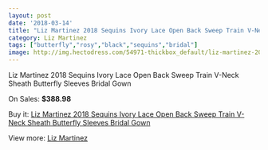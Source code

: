 ```yaml
---
layout: post
date: '2018-03-14'
title: "Liz Martinez 2018 Sequins Ivory Lace Open Back Sweep Train V-Neck Sheath Butterfly Sleeves Bridal Gown"
category: Liz Martinez
tags: ["butterfly","rosy","black","sequins","bridal"]
image: http://img.hectodress.com/54971-thickbox_default/liz-martinez-2018-sequins-ivory-lace-open-back-sweep-train-v-neck-sheath-butterfly-sleeves-bridal-gown.jpg
---
```

Liz Martinez 2018 Sequins Ivory Lace Open Back Sweep Train V-Neck Sheath Butterfly Sleeves Bridal Gown

On Sales: **$388.98**
<a href="https://www.hectodress.com/liz-martinez/17360-liz-martinez-2018-sequins-ivory-lace-open-back-sweep-train-v-neck-sheath-butterfly-sleeves-bridal-gown.html"><amp-img layout="responsive" width="600" height="600" src="//img.hectodress.com/54971-thickbox_default/liz-martinez-2018-sequins-ivory-lace-open-back-sweep-train-v-neck-sheath-butterfly-sleeves-bridal-gown.jpg" alt="Liz Martinez 2018 Sequins Ivory Lace Open Back Sweep Train V-Neck Sheath Butterfly Sleeves Bridal Gown 0" /></a>
<a href="https://www.hectodress.com/liz-martinez/17360-liz-martinez-2018-sequins-ivory-lace-open-back-sweep-train-v-neck-sheath-butterfly-sleeves-bridal-gown.html"><amp-img layout="responsive" width="600" height="600" src="//img.hectodress.com/54978-thickbox_default/liz-martinez-2018-sequins-ivory-lace-open-back-sweep-train-v-neck-sheath-butterfly-sleeves-bridal-gown.jpg" alt="Liz Martinez 2018 Sequins Ivory Lace Open Back Sweep Train V-Neck Sheath Butterfly Sleeves Bridal Gown 1" /></a>
<a href="https://www.hectodress.com/liz-martinez/17360-liz-martinez-2018-sequins-ivory-lace-open-back-sweep-train-v-neck-sheath-butterfly-sleeves-bridal-gown.html"><amp-img layout="responsive" width="600" height="600" src="//img.hectodress.com/54977-thickbox_default/liz-martinez-2018-sequins-ivory-lace-open-back-sweep-train-v-neck-sheath-butterfly-sleeves-bridal-gown.jpg" alt="Liz Martinez 2018 Sequins Ivory Lace Open Back Sweep Train V-Neck Sheath Butterfly Sleeves Bridal Gown 2" /></a>
<a href="https://www.hectodress.com/liz-martinez/17360-liz-martinez-2018-sequins-ivory-lace-open-back-sweep-train-v-neck-sheath-butterfly-sleeves-bridal-gown.html"><amp-img layout="responsive" width="600" height="600" src="//img.hectodress.com/54976-thickbox_default/liz-martinez-2018-sequins-ivory-lace-open-back-sweep-train-v-neck-sheath-butterfly-sleeves-bridal-gown.jpg" alt="Liz Martinez 2018 Sequins Ivory Lace Open Back Sweep Train V-Neck Sheath Butterfly Sleeves Bridal Gown 3" /></a>
<a href="https://www.hectodress.com/liz-martinez/17360-liz-martinez-2018-sequins-ivory-lace-open-back-sweep-train-v-neck-sheath-butterfly-sleeves-bridal-gown.html"><amp-img layout="responsive" width="600" height="600" src="//img.hectodress.com/54975-thickbox_default/liz-martinez-2018-sequins-ivory-lace-open-back-sweep-train-v-neck-sheath-butterfly-sleeves-bridal-gown.jpg" alt="Liz Martinez 2018 Sequins Ivory Lace Open Back Sweep Train V-Neck Sheath Butterfly Sleeves Bridal Gown 4" /></a>
<a href="https://www.hectodress.com/liz-martinez/17360-liz-martinez-2018-sequins-ivory-lace-open-back-sweep-train-v-neck-sheath-butterfly-sleeves-bridal-gown.html"><amp-img layout="responsive" width="600" height="600" src="//img.hectodress.com/54974-thickbox_default/liz-martinez-2018-sequins-ivory-lace-open-back-sweep-train-v-neck-sheath-butterfly-sleeves-bridal-gown.jpg" alt="Liz Martinez 2018 Sequins Ivory Lace Open Back Sweep Train V-Neck Sheath Butterfly Sleeves Bridal Gown 5" /></a>
<a href="https://www.hectodress.com/liz-martinez/17360-liz-martinez-2018-sequins-ivory-lace-open-back-sweep-train-v-neck-sheath-butterfly-sleeves-bridal-gown.html"><amp-img layout="responsive" width="600" height="600" src="//img.hectodress.com/54973-thickbox_default/liz-martinez-2018-sequins-ivory-lace-open-back-sweep-train-v-neck-sheath-butterfly-sleeves-bridal-gown.jpg" alt="Liz Martinez 2018 Sequins Ivory Lace Open Back Sweep Train V-Neck Sheath Butterfly Sleeves Bridal Gown 6" /></a>
<a href="https://www.hectodress.com/liz-martinez/17360-liz-martinez-2018-sequins-ivory-lace-open-back-sweep-train-v-neck-sheath-butterfly-sleeves-bridal-gown.html"><amp-img layout="responsive" width="600" height="600" src="//img.hectodress.com/54972-thickbox_default/liz-martinez-2018-sequins-ivory-lace-open-back-sweep-train-v-neck-sheath-butterfly-sleeves-bridal-gown.jpg" alt="Liz Martinez 2018 Sequins Ivory Lace Open Back Sweep Train V-Neck Sheath Butterfly Sleeves Bridal Gown 7" /></a>

Buy it: [Liz Martinez 2018 Sequins Ivory Lace Open Back Sweep Train V-Neck Sheath Butterfly Sleeves Bridal Gown](https://www.hectodress.com/liz-martinez/17360-liz-martinez-2018-sequins-ivory-lace-open-back-sweep-train-v-neck-sheath-butterfly-sleeves-bridal-gown.html "Liz Martinez 2018 Sequins Ivory Lace Open Back Sweep Train V-Neck Sheath Butterfly Sleeves Bridal Gown")

View more: [Liz Martinez](https://www.hectodress.com/355-liz-martinez "Liz Martinez")